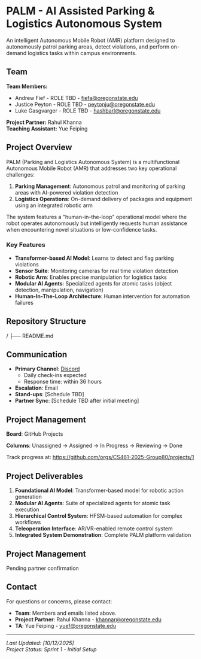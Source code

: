 # PALM - AI Assisted Parking & Logistics Autonomous System

An intelligent Autonomous Mobile Robot (AMR) platform designed to autonomously patrol parking areas, detect violations, and perform on-demand logistics tasks within campus environments.

## Team

**Team Members:**
- Andrew Fief - ROLE TBD - fiefa@oregonstate.edu
- Justice Peyton - ROLE TBD - peytonju@oregonstate.edu
- Luke Gasgvarger - ROLE TBD - hashbarl@oregonstate.edu

**Project Partner:** Rahul Khanna  
**Teaching Assistant:** Yue Feiping

## Project Overview

PALM (Parking and Logistics Autonomous System) is a multifunctional Autonomous Mobile Robot (AMR) that addresses two key operational challenges:

1. **Parking Management**: Autonomous patrol and monitoring of parking areas with AI-powered violation detection
2. **Logistics Operations**: On-demand delivery of packages and equipment using an integrated robotic arm

The system features a "human-in-the-loop" operational model where the robot operates autonomously but intelligently requests human assistance when encountering novel situations or low-confidence tasks.

### Key Features

- **Transformer-based AI Model**: Learns to detect and flag parking violations
- **Sensor Suite**: Monitoring cameras for real time violation detection
- **Robotic Arm**: Enables precise manipulation for logistics tasks
- **Modular AI Agents**: Specialized agents for atomic tasks (object detection, manipulation, navigation)
- **Human-In-The-Loop Architecture**: Human intervention for automation failures

## Repository Structure

/
├── README.md

## Communication

- **Primary Channel**: [Discord](https://discord.gg/QFVfgUBbDx)
  - Daily check-ins expected
  - Response time: within 36 hours
- **Escalation**: Email
- **Stand-ups**: [Schedule TBD]
- **Partner Sync**: [Schedule TBD after initial meeting]

## Project Management

**Board**: GitHub Projects

**Columns**: Unassigned → Assigned → In Progress → Reviewing → Done

Track progress at: https://github.com/orgs/CS461-2025-Group80/projects/1


## Project Deliverables

1. **Foundational AI Model**: Transformer-based model for robotic action generation
2. **Modular AI Agents**: Suite of specialized agents for atomic task execution
3. **Hierarchical Control System**: HFSM-based automation for complex workflows
4. **Teleoperation Interface**: AR/VR-enabled remote control system
5. **Integrated System Demonstration**: Complete PALM platform validation

## Project Management
   Pending partner confirmation

## Contact

For questions or concerns, please contact:
- **Team**: Members and emails listed above.
- **Project Partner**: Rahul Khanna - khannar@oregonstate.edu
- **TA**: Yue Feiping - yuef@oregonstate.edu

---

*Last Updated: [10/12/2025]*  
*Project Status: Sprint 1 - Initial Setup*
